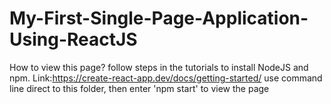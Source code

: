 # My-First-Single-Page-Application-Using-ReactJS
How to view this page?
follow steps in the tutorials to install NodeJS and npm.
Link:https://create-react-app.dev/docs/getting-started/
use command line direct to this folder, then enter 'npm start' to view the page
